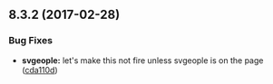 <a name="8.3.2"></a>
## 8.3.2 (2017-02-28)


### Bug Fixes

* **svgeople:** let's make this not fire unless svgeople is on the page ([cda110d](https://github.com/pivotal-cf/pivotal-ui/commit/cda110d))




